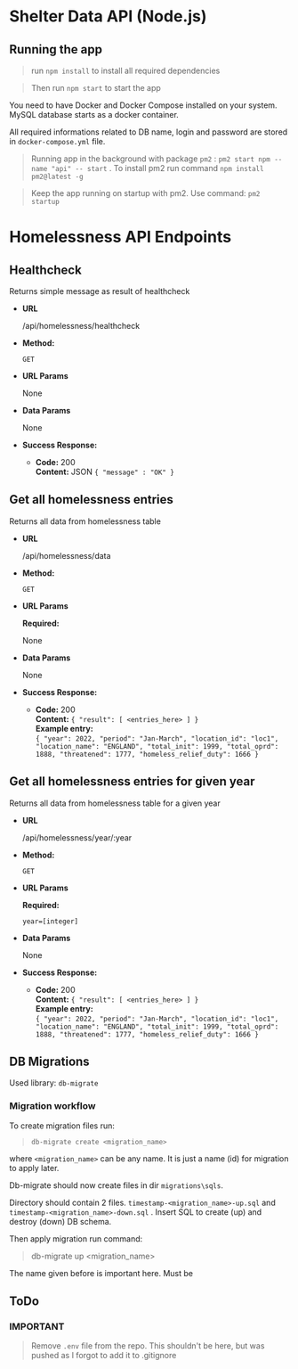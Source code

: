 # Shelter Data API (Node.js)

## Running the app

> run `npm install` to install all required dependencies

> Then run `npm start` to start the app

You need to have Docker and Docker Compose installed on your system. MySQL database starts as a docker container.

All required informations related to DB name, login and password are stored in `docker-compose.yml` file.

> Running app in the background with package `pm2` : `pm2 start npm --name "api" -- start` . To install pm2 run command `npm install pm2@latest -g`

> Keep the app running on startup with pm2. Use command: `pm2 startup`

# Homelessness API Endpoints

## **Healthcheck**

Returns simple message as result of healthcheck

- **URL**

  /api/homelessness/healthcheck

- **Method:**

  `GET`

- **URL Params**

  None

- **Data Params**

  None

- **Success Response:**

  - **Code:** 200 <br />
    **Content:** JSON `{ "message" : "OK" }`

## **Get all homelessness entries**

Returns all data from homelessness table

- **URL**

  /api/homelessness/data

- **Method:**

  `GET`

- **URL Params**

  **Required:**

  None

- **Data Params**

  None

- **Success Response:**

  - **Code:** 200 <br />
    **Content:** `{ "result": [ <entries_here> ] }` <br />
    **Example entry:**</br>
    `{ "year": 2022, "period": "Jan-March", "location_id": "loc1", "location_name": "ENGLAND", "total_init": 1999, "total_oprd": 1888, "threatened": 1777, "homeless_relief_duty": 1666 }`

## **Get all homelessness entries for given year**

Returns all data from homelessness table for a given year

- **URL**

  /api/homelessness/year/:year

- **Method:**

  `GET`

- **URL Params**

  **Required:**

  `year=[integer]`

- **Data Params**

  None

- **Success Response:**

  - **Code:** 200 <br />
    **Content:** `{ "result": [ <entries_here> ] }` <br />
    **Example entry:**</br>
    `{ "year": 2022, "period": "Jan-March", "location_id": "loc1", "location_name": "ENGLAND", "total_init": 1999, "total_oprd": 1888, "threatened": 1777, "homeless_relief_duty": 1666 }`

## DB Migrations

Used library: `db-migrate`

### Migration workflow

To create migration files run:

> `db-migrate create <migration_name>`

where `<migration_name>` can be any name. It is just a name (id) for migration to apply later.

Db-migrate should now create files in dir `migrations\sqls`.

Directory should contain 2 files. `timestamp-<migration_name>-up.sql` and `timestamp-<migration_name>-down.sql` . Insert SQL to create (up) and destroy (down) DB schema.

Then apply migration run command:

> db-migrate up <migration_name>

The name given before is important here. Must be

## ToDo

### IMPORTANT

> Remove `.env` file from the repo. This shouldn't be here, but was pushed as I forgot to add it to .gitignore
